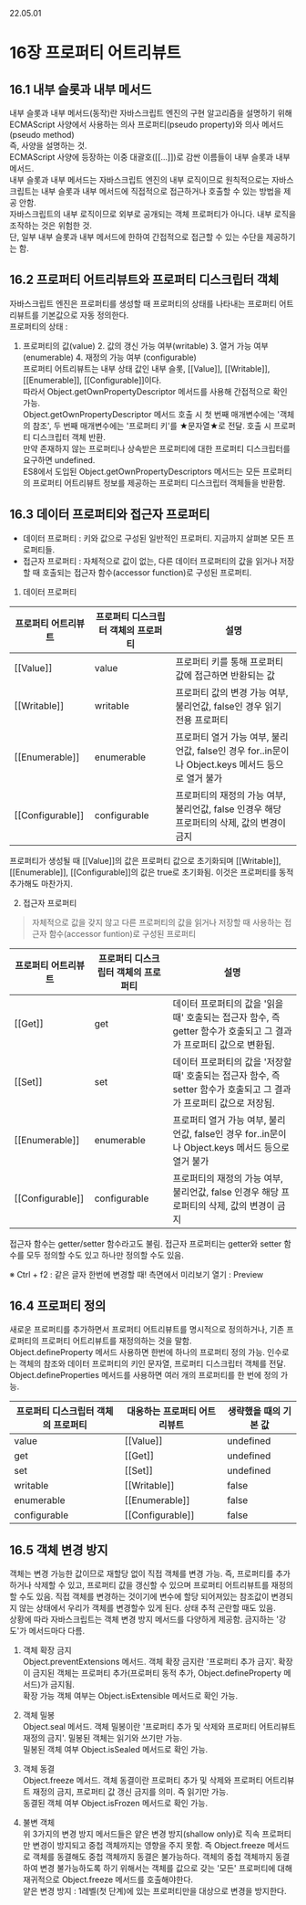 22.05.01

16장 프로퍼티 어트리뷰트
=========================

16.1 내부 슬롯과 내부 메서드
-------------------------

내부 슬롯과 내부 메서드(동작)란 자바스크립트 엔진의 구현 알고리즘을 설명하기 위해 ECMAScript 사양에서 사용하는 의사 프로퍼티(pseudo property)와 의사 메서드(pseudo method)   
즉, 사양을 설명하는 것.   
ECMAScript 사양에 등장하는 이중 대괄호([[...]])로 감싼 이름들이 내부 슬롯과 내부 메서드.   
내부 슬롯과 내부 메서드는 자바스크립트 엔진의 내부 로직이므로 원칙적으로는 자바스크립트는 내부 슬롯과 내부 메서드에 직접적으로 접근하거나 호출할 수 있는 방법을 제공 안함.   
자바스크립트의 내부 로직이므로 외부로 공개되는 객체 프로퍼티가 아니다. 내부 로직을 조작하는 것은 위험한 것.   
단, 일부 내부 슬롯과 내부 메서드에 한하여 간접적으로 접근할 수 있는 수단을 제공하기는 함.   

16.2 프로퍼티 어트리뷰트와 프로퍼티 디스크립터 객체
----------------------------
자바스크립트 엔진은 프로퍼티를 생성할 때 프로퍼티의 상태를 나타내는 프로퍼티 어트리뷰트를 기본값으로 자동 정의한다.   
프로퍼티의 상태 :   
1. 프로퍼티의 값(value) 2. 값의 갱신 가능 여부(writable) 3. 열거 가능 여부(enumerable) 4. 재정의 가능 여부 (configurable)   
프로퍼티 어트리뷰트는 내부 상태 값인 내부 슬롯, [[Value]], [[Writable]], [[Enumerable]], [[Configurable]]이다.   
따라서 Object.getOwnPropertyDescriptor 메서드를 사용해 간접적으로 확인 가능.   
Object.getOwnPropertyDescriptor 메서드 호출 시 첫 번째 매개변수에는 '객체의 참조', 두 번째 매개변수에는 '프로퍼티 키'를 ★문자열★로 전달. 호출 시 프로퍼티 디스크립터 객체 반환.   
만약 존재하지 않는 프로퍼티나 상속받은 프로퍼티에 대한 프로퍼티 디스크립터를 요구하면 undefined.   
ES8에서 도입된 Object.getOwnPropertyDescriptors 메서드는 모든 프로퍼티의 프로퍼티 어트리뷰트 정보를 제공하는 프로퍼티 디스크립터 객체들을 반환함.   

16.3 데이터 프로퍼티와 접근자 프로퍼티
------------
* 데이터 프로퍼티 : 키와 값으로 구성된 일반적인 프로퍼티. 지금까지 살펴본 모든 프로퍼티들.   
* 접근자 프로퍼티 : 자체적으로 값이 없는, 다른 데이터 프로퍼티의 값을 읽거나 저장할 때 호출되는 접근자 함수(accessor function)로 구성된 프로퍼티.   

1. 데이터 프로퍼티

| 프로퍼티 어트리뷰트 | 프로퍼티 디스크립터 객체의 프로퍼티 | 설명 | 
|---|---|---|
| [[Value]] | value | 프로퍼티 키를 통해 프로퍼티 값에 접근하면 반환되는 값 | 
| [[Writable]]| writable| 프로퍼티 값의 변경 가능 여부, 불리언값, false인 경우 읽기 전용 프로퍼티| 
| [[Enumerable]]| enumerable| 프로퍼티 열거 가능 여부, 불리언값, false인 경우 for..in문이나 Object.keys 메서드 등으로 열거 불가| 
| [[Configurable]]| configurable| 프로퍼티의 재정의 가능 여부, 불리언값, false 인경우 해당 프로퍼티의 삭제, 값의 변경이 금지|    


프로퍼티가 생성될 때 [[Value]]의 값은 프로퍼티 값으로 초기화되며 [[Writable]], [[Enumerable]], [[Configurable]]의 값은 true로 초기화됨. 이것은 프로퍼티를 동적 추가해도 마찬가지.


2. 접근자 프로퍼티

> 자체적으로 값을 갖지 않고 다른 프로퍼티의 값을 읽거나 저장할 때 사용하는 접근자 함수(accessor funtion)로 구성된 프로퍼티

| 프로퍼티 어트리뷰트 | 프로퍼티 디스크립터 객체의 프로퍼티 | 설명 | 
|---|---|---|
| [[Get]] | get | 데이터 프로퍼티의 값을 '읽을 때' 호출되는 접근자 함수, 즉 getter 함수가 호출되고 그 결과가 프로퍼티 값으로 변환됨. | 
| [[Set]] | set | 데이터 프로퍼티의 값을 '저장할 때' 호출되는 접근자 함수, 즉 setter 함수가 호출되고 그 결과가 프로퍼티 값으로 저장됨. | 
| [[Enumerable]] | enumerable | 프로퍼티 열거 가능 여부, 불리언값, false인 경우 for..in문이나 Object.keys 메서드 등으로 열거 불가 | 
| [[Configurable]] | configurable | 프로퍼티의 재정의 가능 여부, 불리언값, false 인경우 해당 프로퍼티의 삭제, 값의 변경이 금지 | 
   
접근자 함수는 getter/setter 함수라고도 불림. 접근자 프로퍼티는 getter와 setter 함수를 모두 정의할 수도 있고 하나만 정의할 수도 있음.

※ Ctrl + f2 : 같은 글자 한번에 변경할 때!
  측면에서 미리보기 열기 : Preview
   
16.4 프로퍼티 정의
------------   
새로운 프로퍼티를 추가하면서 프로퍼티 어트리뷰트를 명시적으로 정의하거나, 기존 프로퍼티의 프로퍼티 어트리뷰트를 재정의하는 것을 말함.   
Object.defineProperty 메서드 사용하면 한번에 하나의 프로퍼티 정의 가능. 인수로는 객체의 참조와 데이터 프로퍼티의 키인 문자열, 프로퍼티 디스크립터 객체를 전달.
Object.defineProperties 메서드를 사용하면 여러 개의 프로퍼티를 한 번에 정의 가능.

| 프로퍼티 디스크립터 객체의 프로퍼티 | 대응하는 프로퍼티 어트리뷰트 | 생략했을 때의 기본 값 | 
|---|---|---|
| value | [[Value]] | undefined | 
| get  | [[Get]] | undefined | 
| set | [[Set]] | undefined | 
| writable | [[Writable]] | false | 
| enumerable | [[Enumerable]] | false | 
| configurable | [[Configurable]] | false | 

16.5 객체 변경 방지
------------
객체는 변경 가능한 값이므로 재할당 없이 직접 객체를 변경 가능. 즉, 프로퍼티를 추가하거나 삭제할 수 있고, 프로퍼티 값을 갱신할 수 있으며 프로퍼티 어트리뷰트를 재정의할 수도 있음. 직접 객체를 변경하는 것이기에 변수에 할당 되어져있는 참조값이 변경되지 않는 상태에서 우리가 객체를 변경할수 있게 된다. 상태 추적 곤란할 때도 있음.  
상황에 따라 자바스크립트는 객체 변경 방지 메서드를 다양하게 제공함. 금지하는 '강도'가 메서드마다 다름.

1. 객체 확장 금지  
Object.preventExtensions 메서드. 객체 확장 금지란 '프로퍼티 추가 금지'. 확장이 금지된 객체는 프로퍼티 추가(프로퍼티 동적 추가, Object.defineProperty 메서드)가 금지됨.  
확장 가능 객체 여부는 Object.isExtensible 메서드로 확인 가능.

2. 객체 밀봉  
Object.seal 메서드. 객체 밀봉이란 '프로퍼티 추가 및 삭제와 프로퍼티 어트리뷰트 재정의 금지'. 밀봉된 객체는 읽기와 쓰기만 가능.  
밀봉된 객체 여부 Object.isSealed 메서드로 확인 가능.

3. 객체 동결  
Object.freeze 메서드. 객체 동결이란 프로퍼티 추가 및 삭제와 프로퍼티 어트리뷰트 재정의 금지, 프로퍼티 값 갱신 금지를 의미. 즉 읽기만 가능.  
동결된 객체 여부 Object.isFrozen 메서드로 확인 가능.

4. 불변 객체  
위 3가지의 변경 방지 메서드들은 얕은 변경 방지(shallow only)로 직속 프로퍼티만 변경이 방지되고 중첩 객체까지는 영향을 주지 못함. 즉 Object.freeze 메서드로 객체를 동결해도 중첩 객체까지 동결은 불가능하다. 객체의 중첩 객체까지 동결하여 변경 불가능하도록 하기 위해서는 객체를 값으로 갖는 '모든' 프로퍼티에 대해 재귀적으로 Object.freeze 메서드를 호출해야한다.  
얕은 변경 방지 : 1레벨(첫 단계)에 있는 프로퍼티만을 대상으로 변경을 방지한다.